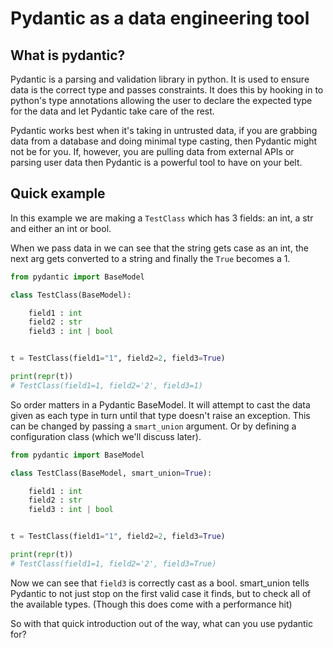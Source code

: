 # Pydantic as a data engineering tool

## What is pydantic?

Pydantic is a parsing and validation library in python. It is used to
ensure data is the correct type and passes constraints. It does this by hooking
in to python's type annotations allowing the user to declare the expected type
for the data and let Pydantic take care of the rest.

Pydantic works best when it's taking in untrusted data, if you are grabbing data
from a database and doing minimal type casting, then Pydantic might not be for you.
If, however, you are pulling data from external APIs or parsing user data then
Pydantic is a powerful tool to have on your belt.

## Quick example

In this example we are making a `TestClass` which has 3 fields: an int, a str and
either an int or bool.

When we pass data in we can see that the string gets case as an int, the next arg
gets converted to a string and finally the `True` becomes a 1.

```python
from pydantic import BaseModel

class TestClass(BaseModel):

    field1 : int
    field2 : str
    field3 : int | bool


t = TestClass(field1="1", field2=2, field3=True)

print(repr(t))
# TestClass(field1=1, field2='2', field3=1)
```

So order matters in a Pydantic BaseModel. It will attempt to cast the data given
as each type in turn until that type doesn't raise an exception. This can be changed
by passing a `smart_union` argument. Or by defining a configuration class
(which we'll discuss later).

```python
from pydantic import BaseModel

class TestClass(BaseModel, smart_union=True):

    field1 : int
    field2 : str
    field3 : int | bool


t = TestClass(field1="1", field2=2, field3=True)

print(repr(t))
# TestClass(field1=1, field2='2', field3=True)
```

Now we can see that `field3` is correctly cast as a bool. smart_union tells Pydantic
to not just stop on the first valid case it finds, but to check all of the available types.
(Though this does come with a performance hit)

So with that quick introduction out of the way, what can you use pydantic for?
